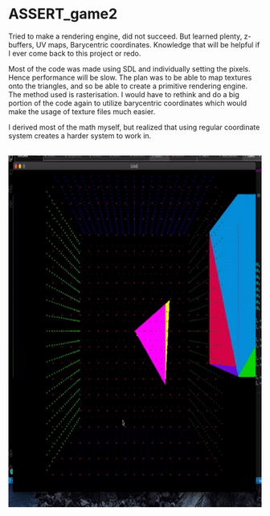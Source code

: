 # ASSERT_game2

Tried to make a rendering engine, did not succeed. But learned plenty, z-buffers, UV maps, Barycentric coordinates.
Knowledge that will be helpful if I ever come back to this project or redo.

Most of the code was made using SDL and individually setting the pixels. Hence performance will be slow.
The plan was to be able to map textures onto the triangles, and so be able to create a primitive
rendering engine. The method used is rasterisation. I would have to rethink and do a big portion of the code
again to utilize barycentric coordinates which would make the usage of texture files much easier.

I derived most of the math myself, but realized that using regular coordinate system creates a harder system
to work in.

<br>
<img height="700" src="https://github.com/ASSERT-game/ASSERT_game2/blob/master/resources/cookie.gif" />
<br>
